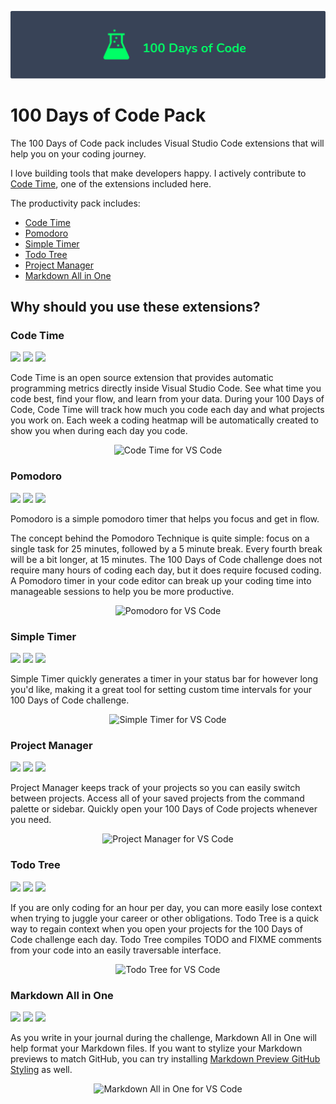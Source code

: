 ![Banner](banner.png)

# 100 Days of Code Pack

The 100 Days of Code pack includes Visual Studio Code extensions that will help you on your coding journey. 

I love building tools that make developers happy. I actively contribute to [Code Time](https://marketplace.visualstudio.com/items?itemName=softwaredotcom.swdc-vscode), one of the extensions included here.

The productivity pack includes: 

* [Code Time](https://marketplace.visualstudio.com/items?itemName=softwaredotcom.swdc-vscode)
* [Pomodoro](https://marketplace.visualstudio.com/items?itemName=cosminalco.pomodoro)
* [Simple Timer](https://marketplace.visualstudio.com/items?itemName=burkeholland.simple-timer)
* [Todo Tree](https://marketplace.visualstudio.com/items?itemName=Gruntfuggly.todo-tree)
* [Project Manager](https://marketplace.visualstudio.com/items?itemName=alefragnani.project-manager)
* [Markdown All in One](https://marketplace.visualstudio.com/items?itemName=yzhang.markdown-all-in-one)


## Why should you use these extensions? 

### Code Time

[![](https://vsmarketplacebadge.apphb.com/version-short/softwaredotcom.swdc-vscode.svg)](https://marketplace.visualstudio.com/items?itemName=softwaredotcom.swdc-vscode) 
[![](https://vsmarketplacebadge.apphb.com/installs-short/softwaredotcom.swdc-vscode.svg)](https://marketplace.visualstudio.com/items?itemName=softwaredotcom.swdc-vscode) 
[![](https://vsmarketplacebadge.apphb.com/rating-short/softwaredotcom.swdc-vscode.svg)](https://marketplace.visualstudio.com/items?itemName=softwaredotcom.swdc-vscode)

Code Time is an open source extension that provides automatic programming metrics directly inside Visual Studio Code. See what time you code best, find your flow, and learn from your data. During your 100 Days of Code, Code Time will track how much you code each day and what projects you work on. Each week a coding heatmap will be automatically created to show you when during each day you code.

<p align="center" style="margin: 0 10%">
  <img src="https://s3-us-west-1.amazonaws.com/swdc-static-assets/vs-code-dashboard.gif" alt="Code Time for VS Code" />
</p>

### Pomodoro

[![](https://vsmarketplacebadge.apphb.com/version-short/cosminalco.pomodoro.svg)](https://marketplace.visualstudio.com/items?itemName=cosminalco.pomodoro) 
[![](https://vsmarketplacebadge.apphb.com/installs-short/cosminalco.pomodoro.svg)](https://marketplace.visualstudio.com/items?itemName=cosminalco.pomodoro) 
[![](https://vsmarketplacebadge.apphb.com/rating-short/cosminalco.pomodoro.svg)](https://marketplace.visualstudio.com/items?itemName=cosminalco.pomodoro)

Pomodoro is a simple pomodoro timer that helps you focus and get in flow. 

The concept behind the Pomodoro Technique is quite simple: focus on a single task for 25 minutes, followed by a 5 minute break. Every fourth break will be a bit longer, at 15 minutes. The 100 Days of Code challenge does not require many hours of coding each day, but it does require focused coding. A Pomodoro timer in your code editor can break up your coding time into manageable sessions to help you be more productive. 

<p align="center" style="margin: 0 10%">
  <img src="https://github.com/cosminalco/pomodoro-vscode/raw/master/images/pomodoro.gif" alt="Pomodoro for VS Code" />
</p>

### Simple Timer

[![](https://vsmarketplacebadge.apphb.com/version-short/burkeholland.simple-timer.svg)](https://marketplace.visualstudio.com/items?itemName=burkeholland.simple-timer) 
[![](https://vsmarketplacebadge.apphb.com/installs-short/burkeholland.simple-timer.svg)](https://marketplace.visualstudio.com/items?itemName=burkeholland.simple-timer) 
[![](https://vsmarketplacebadge.apphb.com/rating-short/burkeholland.simple-timer.svg)](https://marketplace.visualstudio.com/items?itemName=burkeholland.simple-timer)

Simple Timer quickly generates a timer in your status bar for however long you'd like, making it a great tool for setting custom time intervals for your 100 Days of Code challenge. 

<p align="center" style="margin: 0 10%">
  <img src="https://i.imgur.com/LONhxX5.png" alt="Simple Timer for VS Code" />
</p>

### Project Manager

[![](https://vsmarketplacebadge.apphb.com/version-short/alefragnani.project-manager.svg)](https://marketplace.visualstudio.com/items?itemName=alefragnani.project-manager) 
[![](https://vsmarketplacebadge.apphb.com/installs-short/alefragnani.project-manager.svg)](https://marketplace.visualstudio.com/items?itemName=alefragnani.project-manager) 
[![](https://vsmarketplacebadge.apphb.com/rating-short/alefragnani.project-manager.svg)](https://marketplace.visualstudio.com/items?itemName=alefragnani.project-manager)

Project Manager keeps track of your projects so you can easily switch between projects. Access all of your saved projects from the command palette or sidebar. Quickly open your 100 Days of Code projects whenever you need. 

<p align="center" style="margin: 0 10%">
  <img src="https://github.com/geoffstevens8/productivity-pack/blob/master/images/project-manager.png?raw=true" alt="Project Manager for VS Code" />
</p>

### Todo Tree

[![](https://vsmarketplacebadge.apphb.com/version-short/Gruntfuggly.todo-tree.svg)](https://marketplace.visualstudio.com/items?itemName=Gruntfuggly.todo-tree) 
[![](https://vsmarketplacebadge.apphb.com/installs-short/Gruntfuggly.todo-tree.svg)](https://marketplace.visualstudio.com/items?itemName=Gruntfuggly.todo-tree) 
[![](https://vsmarketplacebadge.apphb.com/rating-short/Gruntfuggly.todo-tree.svg)](https://marketplace.visualstudio.com/items?itemName=Gruntfuggly.todo-tree)

If you are only coding for an hour per day, you can more easily lose context when trying to juggle your career or other obligations. Todo Tree is a quick way to regain context when you open your projects for the 100 Days of Code challenge each day. Todo Tree compiles TODO and FIXME comments from your code into an easily traversable interface. 

<p align="center" style="margin: 0 10%">
  <img src="https://raw.githubusercontent.com/Gruntfuggly/todo-tree/master/resources/screenshot.png" alt="Todo Tree for VS Code" />
</p>

### Markdown All in One

[![](https://vsmarketplacebadge.apphb.com/version-short/yzhang.markdown-all-in-one.svg)](https://marketplace.visualstudio.com/items?itemName=yzhang.markdown-all-in-one) 
[![](https://vsmarketplacebadge.apphb.com/installs-short/yzhang.markdown-all-in-one.svg)](https://marketplace.visualstudio.com/items?itemName=yzhang.markdown-all-in-one) 
[![](https://vsmarketplacebadge.apphb.com/rating-short/yzhang.markdown-all-in-one.svg)](https://marketplace.visualstudio.com/items?itemName=yzhang.markdown-all-in-one)

As you write in your journal during the challenge, Markdown All in One will help format your Markdown files. If you want to stylize your Markdown previews to match GitHub, you can try installing [Markdown Preview GitHub Styling](https://marketplace.visualstudio.com/items?itemName=bierner.markdown-preview-github-styles) as well.

<p align="center" style="margin: 0 10%">
  <img src="https://github.com/yzhang-gh/vscode-markdown/raw/master/images/toc.png" alt="Markdown All in One for VS Code" />
</p>